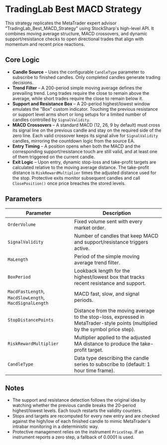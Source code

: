 # TradingLab Best MACD Strategy

This strategy replicates the MetaTrader expert advisor "TradingLab_Best_MACD_Strategy" using StockSharp's high-level API. It combines moving average structure, MACD crossovers, and dynamic support/resistance checks to open directional trades that align with momentum and recent price reactions.

## Core Logic

- **Candle Source** – Uses the configurable `CandleType` parameter to subscribe to finished candles. Only completed candles generate trading decisions.
- **Trend Filter** – A 200-period simple moving average defines the prevailing trend. Long trades require the close to remain above the average, while short trades require the close to remain below it.
- **Support and Resistance Box** – A 20-period highest/lowest window emulates the "Box" custom indicator. Touching the previous resistance or support level arms short or long setups for a limited number of candles controlled by `SignalValidity`.
- **MACD Crossovers** – A standard MACD (12, 26, 9 by default) must cross its signal line on the previous candle and stay on the required side of the zero line. Each valid crossover keeps its signal alive for `SignalValidity` candles, mirroring the countdown logic from the source EA.
- **Entry Timing** – A position opens when both the MACD and the corresponding support/resistance touch are still valid, and at least one of them triggered on the current candle.
- **Exit Logic** – Upon entry, dynamic stop-loss and take-profit targets are calculated relative to the moving average distance. The take-profit distance is `RiskRewardMultiplier` times the adjusted distance used for the stop. Protective exits monitor subsequent candles and call `ClosePosition()` once price breaches the stored levels.

## Parameters

| Parameter | Description |
|-----------|-------------|
| `OrderVolume` | Fixed volume sent with every market order. |
| `SignalValidity` | Number of candles that keep MACD and support/resistance triggers active. |
| `MaLength` | Period of the simple moving average trend filter. |
| `BoxPeriod` | Lookback length for the highest/lowest box that tracks recent resistance and support. |
| `MacdFastLength`, `MacdSlowLength`, `MacdSignalLength` | MACD fast, slow, and signal periods. |
| `StopDistancePoints` | Distance from the moving average to the stop-loss, expressed in MetaTrader-style points (multiplied by the symbol price step). |
| `RiskRewardMultiplier` | Multiplier applied to the adjusted MA distance to produce the take-profit target. |
| `CandleType` | Data type describing the candle series to subscribe to (default: 1 hour time frame). |

## Notes

- The support and resistance detection follows the original idea by watching whether the previous candle breaks the 20-period highest/lowest levels. Each touch restarts the validity counters.
- Stops and targets are recomputed for every new entry and are checked against the high/low of each finished candle to mimic MetaTrader's intrabar monitoring in a deterministic way.
- Protective management relies on the instrument `PriceStep`. If an instrument reports a zero step, a fallback of 0.0001 is used.
